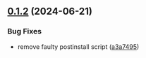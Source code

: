 ## [0.1.2](https://github.com/PextraCloud/collectd/compare/v0.1.1...v0.1.2) (2024-06-21)


### Bug Fixes

* remove faulty postinstall script ([a3a7495](https://github.com/PextraCloud/collectd/commit/a3a749535e531858d65d07b1bb19314332618a88))



